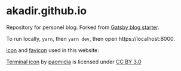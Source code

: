 # akadir.github.io

Repository for personel blog. Forked from [Gatsby blog starter](https://github.com/gatsbyjs/gatsby-starter-blog).

To run locally, `yarn`, then `yarn dev`, then open https://localhost:8000.


[icon](./content/assets/icon-512x512.png) and [favicon](./static/favicon.ico) used in this website:

[Terminal icon](https://www.iconfinder.com/icons/285695/terminal_icon) by [paomidia](https://www.iconfinder.com/paomedia) is licensed under [CC BY 3.0](https://creativecommons.org/licenses/by/3.0/)
